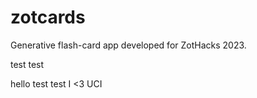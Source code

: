# zotcards
Generative flash-card app developed for ZotHacks 2023.

test
test

hello
test
test
I <3 UCI
